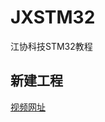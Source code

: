 # JXSTM32

江协科技STM32教程

## 新建工程

[视频网址](https://www.bilibili.com/video/BV1th411z7sn/?p=4&share_source=copy_web&vd_source=0db47c15b9f51dbaa4548ec2dc55dea4)
